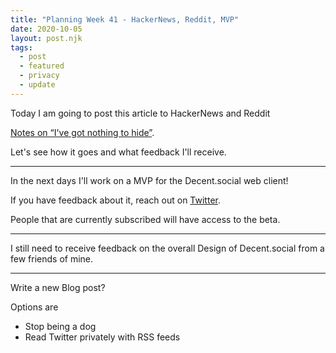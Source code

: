```yaml
---
title: "Planning Week 41 - HackerNews, Reddit, MVP"
date: 2020-10-05
layout: post.njk
tags:
  - post
  - featured
  - privacy
  - update
---
```


Today I am going to post this article to HackerNews and Reddit

[Notes on “I've got nothing to hide”](/blog/2020-10-02-Notes-on-I-have-got-nothing-to-hide/).

Let's see how it goes and what feedback I'll receive.

---

In the next days I'll work on a MVP for the Decent.social web client!

If you have feedback about it, reach out on <a href="https://twitter.com/christian_fei" target="_blank">Twitter</a>.

People that are currently subscribed will have access to the beta.

---

I still need to receive feedback on the overall Design of Decent.social from a few friends of mine.

---

Write a new Blog post?

Options are

- Stop being a dog
- Read Twitter privately with RSS feeds